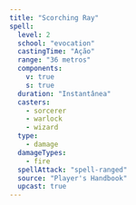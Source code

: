 ```yaml
---
title: "Scorching Ray"
spell:
  level: 2
  school: "evocation"
  castingTime: "Ação"
  range: "36 metros"
  components:
    v: true
    s: true
  duration: "Instantânea"
  casters:
    - sorcerer
    - warlock
    - wizard
  type:
    - damage
  damageTypes:
    - fire
  spellAttack: "spell-ranged"
  source: "Player's Handbook"
  upcast: true
---
```

